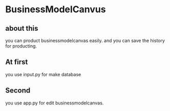 # BusinessModelCanvus
## about this
you can product businessmodelcanvas easily.
and you can save the history for producting.

## At first
you use input.py for make database

## Second
you use app.py for edit businessmodelcanvas.

